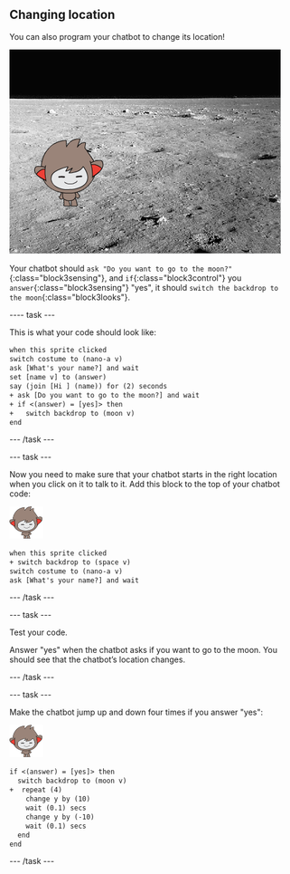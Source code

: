 ## Changing location

You can also program your chatbot to change its location!

![Testing a changing backdrop](images/chatbot-backdrop-moon.png)

Your chatbot should `ask "Do you want to go to the moon?"`{:class="block3sensing"}, and `if`{:class="block3control"} you `answer`{:class="block3sensing"} "yes", it should `switch the backdrop to the moon`{:class="block3looks"}.

---- task ---

This is what your code should look like:

```blocks3
when this sprite clicked
switch costume to (nano-a v)
ask [What's your name?] and wait
set [name v] to (answer)
say (join [Hi ] (name)) for (2) seconds
+ ask [Do you want to go to the moon?] and wait
+ if <(answer) = [yes]> then 
+   switch backdrop to (moon v)
end
```

--- /task ---

--- task ---

Now you need to make sure that your chatbot starts in the right location when you click on it to talk to it. Add this block to the top of your chatbot code:

![nano sprite](images/nano-sprite.png)

```blocks3
when this sprite clicked
+ switch backdrop to (space v)
switch costume to (nano-a v)
ask [What's your name?] and wait
```

--- /task ---

--- task ---

Test your code.

Answer "yes" when the chatbot asks if you want to go to the moon. You should see that the chatbot’s location changes.

--- /task ---

--- task ---

Make the chatbot jump up and down four times if you answer "yes":

![nano sprite](images/nano-sprite.png)

```blocks3
if <(answer) = [yes]> then 
  switch backdrop to (moon v)
+  repeat (4) 
    change y by (10)
    wait (0.1) secs
    change y by (-10)
    wait (0.1) secs
  end
end
```

--- /task ---
